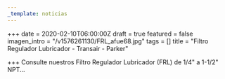 ```yaml
---
_template: noticias
---
```







+++
date = 2020-02-10T06:00:00Z
draft = true
featured = false
imagen_intro = "/v1576261130/FRL_afue68.jpg"
tags = []
title = "Filtro Regulador Lubricador - Transair - Parker"

+++
Consulte nuestros Filtro Regulador Lubricador (FRL) de 1/4" a 1-1/2" NPT...
